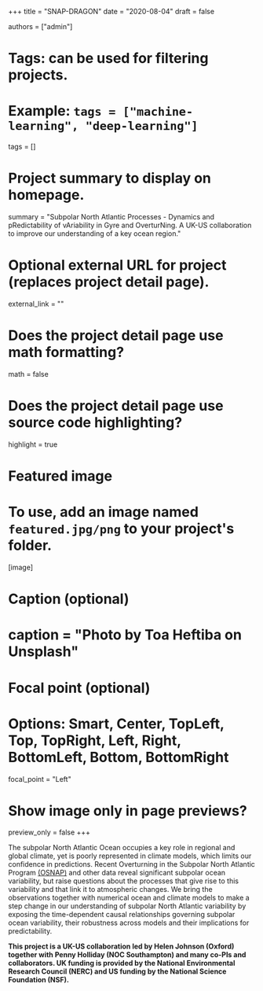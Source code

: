 
+++
title = "SNAP-DRAGON"
date = "2020-08-04"
draft = false

authors = ["admin"]

# Tags: can be used for filtering projects.
# Example: `tags = ["machine-learning", "deep-learning"]`
tags = []

# Project summary to display on homepage.
summary = "Subpolar North Atlantic Processes - Dynamics and pRedictability of vAriability in Gyre and OverturNing. A UK-US collaboration to improve our understanding of a key ocean region."

# Optional external URL for project (replaces project detail page).
external_link = ""

# Does the project detail page use math formatting?
math = false

# Does the project detail page use source code highlighting?
highlight = true

# Featured image
# To use, add an image named `featured.jpg/png` to your project's folder. 
[image]
  # Caption (optional)
  # caption = "Photo by Toa Heftiba on Unsplash"

  # Focal point (optional)
  # Options: Smart, Center, TopLeft, Top, TopRight, Left, Right, BottomLeft, Bottom, BottomRight
  focal_point = "Left"

  # Show image only in page previews?
  preview_only = false
+++

The subpolar North Atlantic Ocean occupies a key role in regional and global climate, yet is poorly
represented in climate models, which limits our confidence in predictions. Recent Overturning in the Subpolar North Atlantic Program [(OSNAP)](http://www.o-snap.org) and other
data reveal significant subpolar ocean variability, but raise questions about the processes that give
rise to this variability and that link it to atmospheric changes. We bring the observations together
with numerical ocean and climate models to make a step change in our understanding of subpolar
North Atlantic variability by exposing the time-dependent causal relationships governing
subpolar ocean variability, their robustness across models and their implications for
predictability.

**This project is a UK-US collaboration led by Helen Johnson (Oxford) together with Penny Holliday (NOC Southampton) and many co-PIs and collaborators. UK funding is provided by the National Environmental Research Council (NERC) and US funding by the National Science Foundation (NSF).**